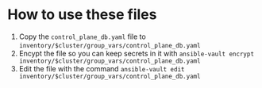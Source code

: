 # How to use these files

1. Copy the `control_plane_db.yaml` file to `inventory/$cluster/group_vars/control_plane_db.yaml`
2. Encypt the file so you can keep secrets in it with `ansible-vault encrypt inventory/$cluster/group_vars/control_plane_db.yaml`
3. Edit the file with the command `ansible-vault edit inventory/$cluster/group_vars/control_plane_db.yaml`
